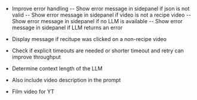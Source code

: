 - Improve error handling
-- Show error message in sidepanel if json is not valid
-- Show error message in sidepanel if video is not a recipe video
-- Show error message in sidepanel if no LLM is available
-- Show error message in sidepanel if LLM returns an error

- Display message if recitupe was clicked on a non-recipe video
- Check if explicit timeouts are needed or shorter timeout and retry can improve throughput
- Determine context length of the LLM
- Also include video description in the prompt
- Film video for YT